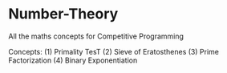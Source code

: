 # Number-Theory
All the maths concepts for Competitive Programming

 Concepts:
    (1) Primality TesT
    (2) Sieve of Eratosthenes
    (3) Prime Factorization
    (4) Binary Exponentiation

